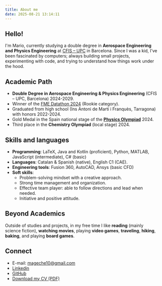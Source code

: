 ```yaml
---
title: About me
date: 2025-08-21 13:14:11
---
```

## Hello!

I'm Mario, currently studying a double degree in **Aerospace Engineering and Physics Engineering** at [CFIS – UPC](https://cfis.upc.edu/) in Barcelona. Since I was a kid, I’ve been fascinated by computers; always building small projects, experimenting with code, and trying to understand how things work under the hood.

## Academic Path

- **Double Degree in Aerospace Engineering & Physics Engineering** (CFIS – UPC, Barcelona) 2024-2029. 
- Winner of the [FME Datathon 2024](https://www.datathon.cat/) (Rookie category).
- Graduated from high school (Ins Antoni de Martí i Franquès, Tarragona) with honors 2022-2024.
- Gold Medal in the Spain national stage of the [**Physics Olympiad**](https://rsef.es/olimpiada-espanola-de-fisica) 2024.  
- Third place in the **Chemistry Olympiad** (local stage) 2024.

## Skills and languages

- **Programming**: LaTeX, Java and Kotlin (proficient), Python, MATLAB, JavaScript (intermediate), C# (basic)
- **Languages**: Catalan & Spanish (native), English C1 (CAE).
- **Engineering tools**: Fusion 360, AutoCAD, Ansys (basic CFD)
- **Soft skills**: 
    - Problem-solving mindset with a creative approach.
    - Strong time management and organization.
    - Effective team player: able to follow directions and lead when needed.
    - Initiative and positive attitude.

## Beyond Academics

Outside of studies and projects, in my free time I like **reading** (mainly science fiction), **watching movies**, playing **video games**, **traveling**, **hiking**, **baking**, and playing **board games**.

## Connect

- E-mail: [mageche10@gmail.com](mailto:mageche10@gmail.com)
- [Linkedin](https://www.linkedin.com/in/mario-maguilla/)
- [GitHub](https://github.com/mageche10)
- [Download my CV (PDF)](/files/Mario_Maguilla_CV.pdf)

